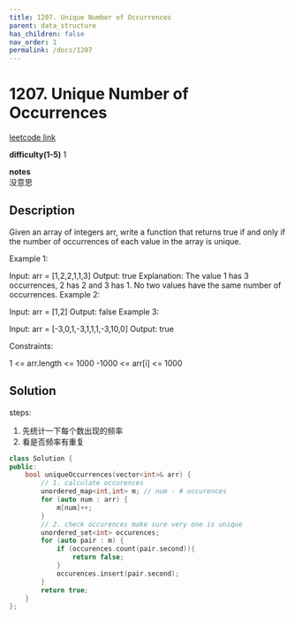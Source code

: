 ```yaml
---
title: 1207. Unique Number of Occurrences 
parent: data_structure
has_children: false
nav_order: 1
permalink: /docs/1207
---
```

# 1207. Unique Number of Occurrences
[leetcode link](https://leetcode.com/problems/unique-number-of-occurrences/)

**difficulty(1-5)** 
1

**notes**   
没意思

## Description
Given an array of integers arr, write a function that returns true if and only if the number of occurrences of each value in the array is unique.

 

Example 1:

Input: arr = [1,2,2,1,1,3]
Output: true
Explanation: The value 1 has 3 occurrences, 2 has 2 and 3 has 1. No two values have the same number of occurrences.
Example 2:

Input: arr = [1,2]
Output: false
Example 3:

Input: arr = [-3,0,1,-3,1,1,1,-3,10,0]
Output: true
 

Constraints:

1 <= arr.length <= 1000
-1000 <= arr[i] <= 1000

## Solution
steps:
1. 先统计一下每个数出现的频率
2. 看是否频率有重复

```c++
class Solution {
public:
    bool uniqueOccurrences(vector<int>& arr) {
        // 1. calculate occurences
        unordered_map<int,int> m; // num - # occurences
        for (auto num : arr) {
            m[num]++;
        }
        // 2. check occurences make sure very one is unique
        unordered_set<int> occurences;
        for (auto pair : m) {
            if (occurences.count(pair.second)){
                return false;
            }
            occurences.insert(pair.second);
        }
        return true;        
    }
};
```